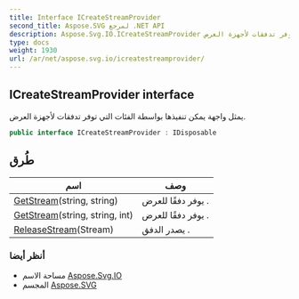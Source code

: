 ```yaml
---
title: Interface ICreateStreamProvider
second_title: Aspose.SVG لمرجع .NET API
description: Aspose.Svg.IO.ICreateStreamProvider واجهه المستخدم. يمثل واجهة يمكن تنفيذها بواسطة الفئات التي توفر تدفقات لأجهزة العرض.
type: docs
weight: 1930
url: /ar/net/aspose.svg.io/icreatestreamprovider/
---
```

## ICreateStreamProvider interface

يمثل واجهة يمكن تنفيذها بواسطة الفئات التي توفر تدفقات لأجهزة العرض.

```csharp
public interface ICreateStreamProvider : IDisposable
```

## طُرق

| اسم | وصف |
| --- | --- |
| [GetStream](../../aspose.svg.io/icreatestreamprovider/getstream/#getstream)(string, string) | يوفر دفقًا للعرض . |
| [GetStream](../../aspose.svg.io/icreatestreamprovider/getstream/#getstream_1)(string, string, int) | يوفر دفقًا للعرض . |
| [ReleaseStream](../../aspose.svg.io/icreatestreamprovider/releasestream/)(Stream) | يصدر الدفق . |

### أنظر أيضا

* مساحة الاسم [Aspose.Svg.IO](../../aspose.svg.io/)
* المجسم [Aspose.SVG](../../)


